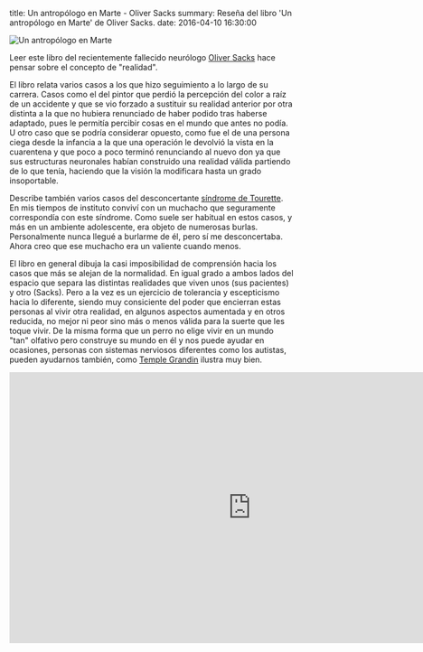 title: Un antropólogo en Marte - Oliver Sacks
summary: Reseña del libro 'Un antropólogo en Marte' de Oliver Sacks.
date: 2016-04-10 16:30:00

![Un antropólogo en Marte](/images/posts/un-antropologo-en-marte.jpg)

Leer este libro del recientemente fallecido neurólogo [Oliver Sacks](https://es.wikipedia.org/wiki/Oliver_Sacks) hace pensar sobre el concepto de "realidad".

El libro relata varios casos a los que hizo seguimiento a lo largo de su carrera. Casos como el del pintor que perdió la percepción del color a raíz de un accidente y que se vio forzado a sustituir su realidad anterior por otra distinta a la que no hubiera renunciado de haber podido tras haberse adaptado, pues le permitía percibir cosas en el mundo que antes no podía. U otro caso que se podría considerar opuesto, como fue el de una persona ciega desde la infancia a la que una operación le devolvió la vista en la cuarentena y que poco a poco terminó renunciando al nuevo don ya que sus estructuras neuronales habían construido una realidad válida partiendo de lo que tenía, haciendo que la visión la modificara hasta un grado insoportable.

Describe también varios casos del desconcertante [síndrome de Tourette](https://es.wikipedia.org/wiki/S%C3%ADndrome_de_Tourette). En mis tiempos de instituto conviví con un muchacho que seguramente correspondía con este síndrome. Como suele ser habitual en estos casos, y más en un ambiente adolescente, era objeto de numerosas burlas. Personalmente nunca llegué a burlarme de él, pero sí me desconcertaba. Ahora creo que ese muchacho era un valiente cuando menos.

El libro en general dibuja la casi imposibilidad de comprensión hacia los casos que más se alejan de la normalidad. En igual grado a ambos lados del espacio que separa las distintas realidades que viven unos (sus pacientes) y otro (Sacks). Pero a la vez es un ejercicio de tolerancia y escepticismo hacia lo diferente, siendo muy consiciente del poder que encierran estas personas al vivir otra realidad, en algunos aspectos aumentada y en otros reducida, no mejor ni peor sino más o menos válida para la suerte que les toque vivir. De la misma forma que un perro no elige vivir en un mundo "tan" olfativo pero construye su mundo en él y nos puede ayudar en ocasiones, personas con sistemas nerviosos diferentes como los autistas, pueden ayudarnos también, como [Temple Grandin](https://es.wikipedia.org/wiki/Temple_Grandin) ilustra muy bien.

<iframe width="854" height="480" src="https://www.youtube.com/embed/fn_9f5x0f1Q" frameborder="0" allowfullscreen></iframe>
